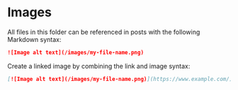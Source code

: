 # Images

All files in this folder can be referenced in posts with the following Markdown syntax:

```markdown
![Image alt text](/images/my-file-name.png)
```

Create a linked image by combining the link and image syntax:


```markdown
[![Image alt text](/images/my-file-name.png)](https://www.example.com/)
```
